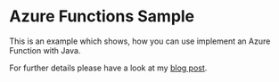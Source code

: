 # Azure Functions Sample

This is an example which shows, how you can use implement an Azure Function with Java.

For further details please have a look at my [blog post](https://blog.mimacom.com/implementing-azure-functions-with-java/).
